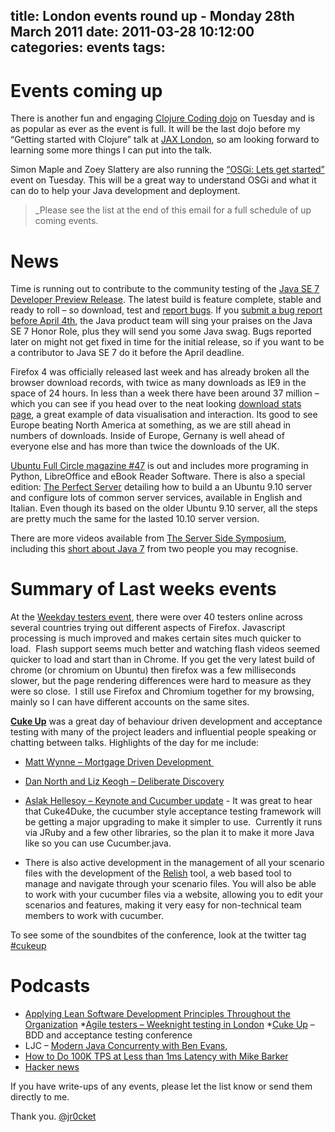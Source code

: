 title: London events round up - Monday 28th March 2011
date: 2011-03-28 10:12:00
categories: events 
tags: 
---

# Events coming up

There is another fun and engaging [Clojure Coding dojo](https://ldncljdojo.eventwax.com/march-2011-london-clojure-dojo) on Tuesday and is as popular as ever as the event is full.  It will be the last dojo before my “Getting started with Clojure” talk at [JAX London](http://jaxlondon.com/), so am looking forward to learning some more things I can put into the talk. 

Simon Maple and Zoey Slattery are also running the [“OSGi: Lets get started”](http://www.meetup.com/Londonjavacommunity/events/16794231/) event on Tuesday.  This will be a great way to understand OSGi and what it can do to help your Java development and deployment. 

> _Please see the list at the end of this email for a full schedule of up coming events.

# News

Time is running out to contribute to the community testing of the [Java SE 7 Developer Preview Release](http://jdk7.java.net/preview/).  The latest build is feature complete, stable and ready to roll – so download, test and [report bugs](http://bugreport.sun.com/bugreport/).  If you [submit a bug report before April 4th](http://openjdk.java.net/projects/jdk7/), the Java product team will sing your praises on the Java SE 7 Honor Role, plus they will send you some Java swag. Bugs reported later on might not get fixed in time for the initial release, so if you want to be a contributor to Java SE 7 do it before the April deadline.

Firefox 4 was officially released last week and has already broken all the browser download records, with twice as many downloads as IE9 in the space of 24 hours.  In less than a week there have been around 37 million – which you can see if you head over to the neat looking [download stats page](http://glow.mozilla.com/), a great example of data visualisation and interaction.  Its good to see Europe beating North America at something, as we are still ahead in numbers of downloads.  Inside of Europe, Gernany is well ahead of everyone else and has more than twice the downloads of the UK. 

[Ubuntu Full Circle magazine #47](http://fullcirclemagazine.org/issue-47/) is out and includes more programing in Python, LibreOffice and eBook Reader Software.  There is also a special edition: [The Perfect Server](http://fullcirclemagazine.org/special-edition-1-the-perfect-server/) detailing how to build a an Ubuntu 9.10 server and configure lots of common server services, available in English and Italian.  Even though its based on the older Ubuntu 9.10 server, all the steps are pretty much the same for the lasted 10.10 server version.  

There are more videos available from [The Server Side Symposium](http://www.theserverside.com/news/2240033365/TheServerSide-Java-Symposium-2011-news-views-and-conference-coverage), including this [short about Java 7](http://www.theserverside.com/video/Ben-Evans-and-Martijn-Verburg-on-Java-7) from two people you may recognise. 

# Summary of Last weeks events

At the [Weekday testers event](http://skillsmatter.com/podcast/agile-testing/weeknight-testing-live), there were over 40 testers online across several countries trying out different aspects of Firefox.  Javascript processing is much improved and makes certain sites much quicker to load.&nbsp; Flash support seems much better and watching flash videos seemed quicker to load and start than in Chrome.  If you get the very latest build of chrome (or chromium on Ubuntu) then firefox was a few milliseconds slower, but the page rendering differences were hard to measure as they were so close.&nbsp; I still use Firefox and Chromium together for my browsing, mainly so I can have different accounts on the same sites.

[**Cuke Up**](http://skillsmatter.com/event/agile-testing/cukeup) was a great day of behaviour driven development and acceptance testing with many of the project leaders and influential people speaking or chatting between talks.  Highlights of the day for me include: 

* [Matt Wynne – Mortgage Driven Development<span class="Apple-converted-space">&nbsp;</span>](http://skillsmatter.com/podcast/agile-testing/refuctoring-your-cukes) 
* [Dan North and Liz Keogh – Deliberate Discovery](http://skillsmatter.com/podcast/agile-testing/deliberate-discovery-step-away-from-the-tools) 
* [Aslak Hellesoy – Keynote and Cucumber update](http://skillsmatter.com/podcast/agile-testing/keynote-1887) - It was great to hear that Cuke4Duke, the cucumber style acceptance testing framework will be getting a major upgrading to make it simpler to use.&nbsp; Currently it runs via JRuby and a few other libraries, so the plan it to make it more Java like so you can use Cucumber.java.  

* There is also active development in the management of all your scenario files with the development of the [Relish](http://relishapp.com/) tool, a web based tool to manage and navigate through your scenario files.  You will also be able to work with your cucumber files via a website, allowing you to edit your scenarios and features, making it very easy for non-technical team members to work with cucumber.

To see some of the soundbites of the conference, look at the twitter tag [#cukeup](http://tweetchat.com/room/cukeup) 

# Podcasts

* [Applying Lean Software Development Principles Throughout the Organization](http://skillsmatter.com/podcast/agile-scrum/applying-lean-software-development-principles-throughout-the-organization)
*[Agile testers – Weeknight testing in London](http://skillsmatter.com/podcast/agile-testing/weeknight-testing-live)
*[Cuke Up](http://skillsmatter.com/event/home/cukeup) – BDD and acceptance testing conference
* LJC – [Modern Java Concurrenty with Ben Evans](http://skillsmatter.com/podcast/java-jee/modern-java-concurrency),
* [How to Do 100K TPS at Less than 1ms Latency with Mike Barker](http://skillsmatter.com/podcast/java-jee/how-to-do-100k-tps-at-less-than-1ms-latency)
* [Hacker news](http://skillsmatter.com/event/ajax-ria/hacker-news-march-meetup) 

If you have write-ups of any events, please let the list know or send them directly to me. 

Thank you.
[@jr0cket](https://twitter.com/jr0cket)
